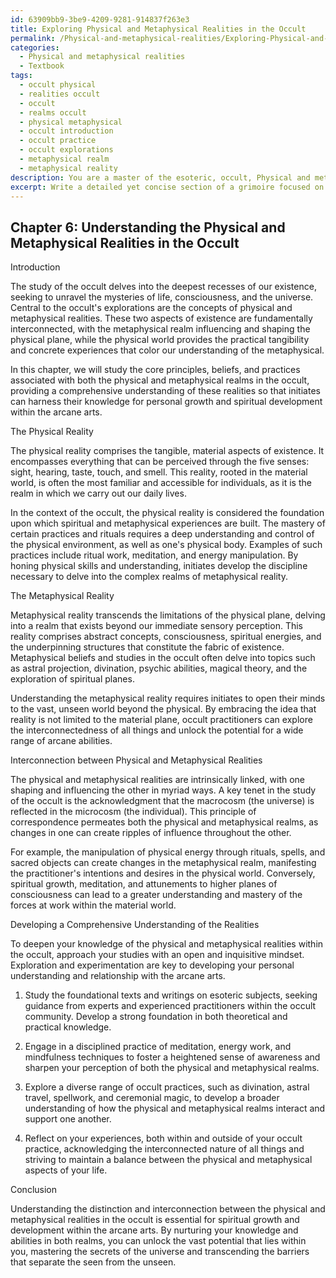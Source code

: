 ```yaml
---
id: 63909bb9-3be9-4209-9281-914837f263e3
title: Exploring Physical and Metaphysical Realities in the Occult
permalink: /Physical-and-metaphysical-realities/Exploring-Physical-and-Metaphysical-Realities-in-the-Occult/
categories:
  - Physical and metaphysical realities
  - Textbook
tags:
  - occult physical
  - realities occult
  - occult
  - realms occult
  - physical metaphysical
  - occult introduction
  - occult practice
  - occult explorations
  - metaphysical realm
  - metaphysical reality
description: You are a master of the esoteric, occult, Physical and metaphysical realities and education, you have written many textbooks on the subject in ways that provide students with rich and deep understanding of the subject. You are being asked to write textbook-like sections on a topic and you do it with full context, explainability, and reliability in accuracy to the true facts of the topic at hand, in a textbook style that a student would easily be able to learn from, in a rich, engaging, and contextual way. Always include relevant context (such as formulas and history), related concepts, and in a way that someone can gain deep insights from.
excerpt: Write a detailed yet concise section of a grimoire focused on the distinction between the physical and metaphysical realities within the realm of the occult. Describe the core principles, beliefs, and practices associated with both aspects, and provide insights on the interconnection between them. Explain how initiates can develop a comprehensive understanding of these realities and harness their knowledge for personal growth and spiritual development within the arcane arts.
---
```

## Chapter 6: Understanding the Physical and Metaphysical Realities in the Occult

Introduction

The study of the occult delves into the deepest recesses of our existence, seeking to unravel the mysteries of life, consciousness, and the universe. Central to the occult's explorations are the concepts of physical and metaphysical realities. These two aspects of existence are fundamentally interconnected, with the metaphysical realm influencing and shaping the physical plane, while the physical world provides the practical tangibility and concrete experiences that color our understanding of the metaphysical.

In this chapter, we will study the core principles, beliefs, and practices associated with both the physical and metaphysical realms in the occult, providing a comprehensive understanding of these realities so that initiates can harness their knowledge for personal growth and spiritual development within the arcane arts.

The Physical Reality

The physical reality comprises the tangible, material aspects of existence. It encompasses everything that can be perceived through the five senses: sight, hearing, taste, touch, and smell. This reality, rooted in the material world, is often the most familiar and accessible for individuals, as it is the realm in which we carry out our daily lives.

In the context of the occult, the physical reality is considered the foundation upon which spiritual and metaphysical experiences are built. The mastery of certain practices and rituals requires a deep understanding and control of the physical environment, as well as one's physical body. Examples of such practices include ritual work, meditation, and energy manipulation. By honing physical skills and understanding, initiates develop the discipline necessary to delve into the complex realms of metaphysical reality.

The Metaphysical Reality

Metaphysical reality transcends the limitations of the physical plane, delving into a realm that exists beyond our immediate sensory perception. This reality comprises abstract concepts, consciousness, spiritual energies, and the underpinning structures that constitute the fabric of existence. Metaphysical beliefs and studies in the occult often delve into topics such as astral projection, divination, psychic abilities, magical theory, and the exploration of spiritual planes.

Understanding the metaphysical reality requires initiates to open their minds to the vast, unseen world beyond the physical. By embracing the idea that reality is not limited to the material plane, occult practitioners can explore the interconnectedness of all things and unlock the potential for a wide range of arcane abilities.

Interconnection between Physical and Metaphysical Realities

The physical and metaphysical realities are intrinsically linked, with one shaping and influencing the other in myriad ways. A key tenet in the study of the occult is the acknowledgment that the macrocosm (the universe) is reflected in the microcosm (the individual). This principle of correspondence permeates both the physical and metaphysical realms, as changes in one can create ripples of influence throughout the other.

For example, the manipulation of physical energy through rituals, spells, and sacred objects can create changes in the metaphysical realm, manifesting the practitioner's intentions and desires in the physical world. Conversely, spiritual growth, meditation, and attunements to higher planes of consciousness can lead to a greater understanding and mastery of the forces at work within the material world.

Developing a Comprehensive Understanding of the Realities

To deepen your knowledge of the physical and metaphysical realities within the occult, approach your studies with an open and inquisitive mindset. Exploration and experimentation are key to developing your personal understanding and relationship with the arcane arts.

1. Study the foundational texts and writings on esoteric subjects, seeking guidance from experts and experienced practitioners within the occult community. Develop a strong foundation in both theoretical and practical knowledge.

2. Engage in a disciplined practice of meditation, energy work, and mindfulness techniques to foster a heightened sense of awareness and sharpen your perception of both the physical and metaphysical realms.

3. Explore a diverse range of occult practices, such as divination, astral travel, spellwork, and ceremonial magic, to develop a broader understanding of how the physical and metaphysical realms interact and support one another.

4. Reflect on your experiences, both within and outside of your occult practice, acknowledging the interconnected nature of all things and striving to maintain a balance between the physical and metaphysical aspects of your life.

Conclusion

Understanding the distinction and interconnection between the physical and metaphysical realities in the occult is essential for spiritual growth and development within the arcane arts. By nurturing your knowledge and abilities in both realms, you can unlock the vast potential that lies within you, mastering the secrets of the universe and transcending the barriers that separate the seen from the unseen.
